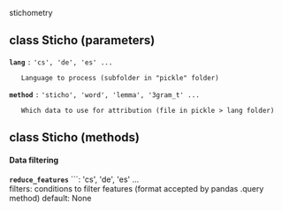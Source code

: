 stichometry

## class Sticho (parameters)

**`lang`** `:`      ``'cs', 'de', 'es' ...``  
```
   Language to process (subfolder in "pickle" folder)  
```

**`method`** `:`     ``'sticho', 'word', 'lemma', '3gram_t' ...``  
```
   Which data to use for attribution (file in pickle > lang folder)
```

## class Sticho (methods)

#### Data filtering

**`reduce_features`**  ```:      'cs', 'de', 'es' ...  
   filters:     conditions to filter features (format accepted by pandas .query method)
                default: None
```
